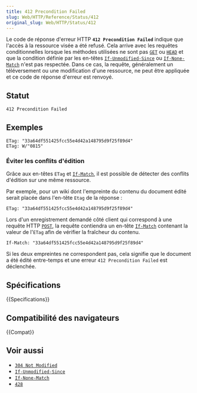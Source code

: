 ```yaml
---
title: 412 Precondition Failed
slug: Web/HTTP/Reference/Status/412
original_slug: Web/HTTP/Status/412
---
```


Le code de réponse d'erreur HTTP **`412 Precondition Failed`** indique que l'accès à la ressource visée a été refusé. Cela arrive avec les requêtes conditionnelles lorsque les méthodes utilisées ne sont pas [`GET`](/fr/docs/Web/HTTP/Reference/Methods/GET) ou [`HEAD`](/fr/docs/Web/HTTP/Reference/Methods/HEAD) et que la condition définie par les en-têtes [`If-Unmodified-Since`](/fr/docs/Web/HTTP/Headers/If-Unmodified-Since) ou [`If-None-Match`](/fr/docs/Web/HTTP/Reference/Headers/If-None-Match) n'est pas respectée. Dans ce cas, la requête, généralement un téléversement ou une modification d'une ressource, ne peut être appliquée et ce code de réponse d'erreur est renvoyé.

## Statut

```
412 Precondition Failed
```

## Exemples

```
ETag: "33a64df551425fcc55e4d42a148795d9f25f89d4"
ETag: W/"0815"
```

### Éviter les conflits d'édition

Grâce aux en-têtes `ETag` et [`If-Match`](/fr/docs/Web/HTTP/Headers/If-Match), il est possible de détecter des conflits d'édition sur une même ressource.

Par exemple, pour un wiki dont l'empreinte du contenu du document édité serait placée dans l'en-tête `Etag` de la réponse&nbsp;:

```
ETag: "33a64df551425fcc55e4d42a148795d9f25f89d4"
```

Lors d'un enregistrement demandé côté client qui correspond à une requête HTTP [`POST`](/fr/docs/Web/HTTP/Reference/Methods/POST), la requête contiendra un en-tête [`If-Match`](/fr/docs/Web/HTTP/Headers/If-Match) contenant la valeur de l'`ETag` afin de vérifier la fraîcheur du contenu.

```
If-Match: "33a64df551425fcc55e4d42a148795d9f25f89d4"
```

Si les deux empreintes ne correspondent pas, cela signifie que le document a été édité entre-temps et une erreur `412 Precondition Failed` est déclenchée.

## Spécifications

{{Specifications}}

## Compatibilité des navigateurs

{{Compat}}

## Voir aussi

- [`304 Not Modified`](/fr/docs/Web/HTTP/Reference/Status/304)
- [`If-Unmodified-Since`](/fr/docs/Web/HTTP/Headers/If-Unmodified-Since)
- [`If-None-Match`](/fr/docs/Web/HTTP/Reference/Headers/If-None-Match)
- [`428`](/fr/docs/Web/HTTP/Reference/Status/428)
